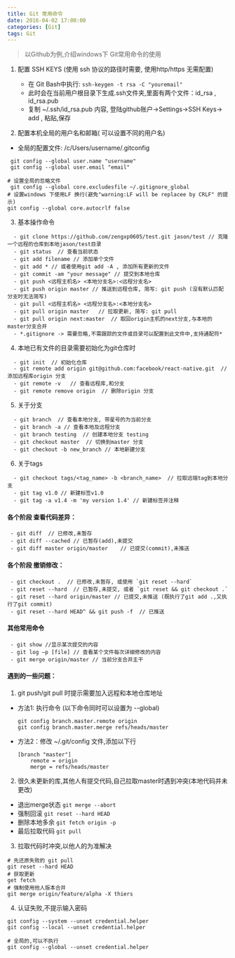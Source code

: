 ```yaml
---
title: Git 常用命令
date: 2016-04-02 17:00:00
categories: [Git]
tags: Git
---
```


> 以Github为例,介绍windows下 Git常用命令的使用

1. 配置 SSH KEYS  (使用 ssh 协议的路径时需要, 使用http/https 无需配置)
   - 在 Git Bash中执行:  ` ssh-keygen -t rsa -C "youremail" `   
   - 此时会在当前用户根目录下生成.ssh文件夹,里面有两个文件：id_rsa , id_rsa.pub  
   - 复制 ~/.ssh/id_rsa.pub 内容, 登陆github账户->Settings->SSH Keys-> add , 粘贴,保存

2. 配置本机全局的用户名和邮箱( 可以设置不同的用户名)  
  - 全局的配置文件: /c/Users/username/.gitconfig
 
 ```
  git config --global user.name "username"
  git config --global user.email "email"

# 设置全局的忽略文件
  git config --global core.excludesfile ~/.gitignore_global
# 设置windows 下使用LF 换行(避免"warning:LF will be replacee by CRLF" 的提示)
git config --global core.autocrlf false
```

3. 基本操作命令
```
  - git clone https://github.com/zengxp0605/test.git jason/test // 克隆一个远程的仓库到本地jason/test目录
  - git status  // 查看当前状态
  - git add filename // 添加单个文件
  - git add * // 或者使用git add -A , 添加所有更新的文件
  - git commit -am "your message" // 提交到本地仓库
  - git push <远程主机名> <本地分支名>:<远程分支名>
  - git push origin master // 推送到远程仓库, 简写: git push (没有默认匹配分支时无法简写)
  - git pull <远程主机名> <远程分支名>:<本地分支名>
  - git pull origin master   // 拉取更新, 简写: git pull 
  - git pull origin next:master  // 取回origin主机的next分支,与本地的master分支合并
  - *.gitignore -> 需要忽略,不需跟踪的文件或目录可以配置到此文件中,支持通配符*
```

4. 本地已有文件的目录需要初始化为git仓库时
```
  - git init  // 初始化仓库
  - git remote add origin git@github.com:facebook/react-native.git  // 添加远程库origin 分支 
  - git remote -v   // 查看远程库,和分支
  - git remote remove origin  // 删除origin 分支
```

5. 关于分支
```
  - git branch  // 查看本地分支, 带星号的为当前分支
  - git branch -a // 查看本地及远程分支
  - git branch testing  // 创建本地分支 testing 
  - git checkout master  // 切换到master 分支
  - git checkout -b new_branch // 本地新建分支
```

6. 关于tags
```
  - git checkout tags/<tag_name> -b <branch_name>  // 拉取远端tag到本地分支
  - git tag v1.0 // 新建标签v1.0
  - git tag -a v1.4 -m 'my version 1.4' // 新建标签并注释
```

#### 各个阶段 查看代码差异：
```
 - git diff  // 已修改,未暂存
 - git diff --cached // 已暂存(add),未提交
 - git diff master origin/master    // 已提交(commit),未推送

```

#### 各个阶段 撤销修改：
```
 - git checkout .  // 已修改,未暂存, 或使用 `git reset --hard`
 - git reset --hard  // 已暂存,未提交, 或者 `git reset && git checkout .`
 - git reset --hard origin/master // 已提交,未推送 (既执行了git add .,又执行了git commit)
 - git reset --hard HEAD^ && git push -f  // 已推送
```

#### 其他常用命令
```
 - git show //显示某次提交的内容
 - git log –p [file] // 查看某个文件每次详细修改的内容
 - git merge origin/master // 当前分支合并主干
```


#### 遇到的一些问题：
1. git push/git pull 时提示需要加入远程和本地仓库地址
  - 方法1: 执行命令 (以下命令同时可以设置为 --global)
    
    ```
    git config branch.master.remote origin
    git config branch.master.merge refs/heads/master
    ```

  - 方法2：修改 ~/.git/config 文件,添加以下行
    
    ```
    [branch "master"]
        remote = origin
        merge = refs/heads/master
    ```

2. 很久未更新的库,其他人有提交代码,自己拉取master时遇到冲突(本地代码并未更改)
- 退出merge状态
`git merge --abort`
- 强制回滚
`git reset --hard HEAD`
- 删除本地多余
`git fetch origin -p`
- 最后拉取代码
`git pull`

3. 拉取代码时冲突,以他人的为准解决
```
# 先还原失败的 git pull
git reset --hard HEAD
# 获取更新
get fetch
# 强制使用他人版本合并
git merge origin/feature/alpha -X thiers
```

4. 认证失败,不提示输入密码
```
git config --system --unset credential.helper
git config --local --unset credential.helper

# 全局的,可以不执行
git config --global --unset credential.helper
```

